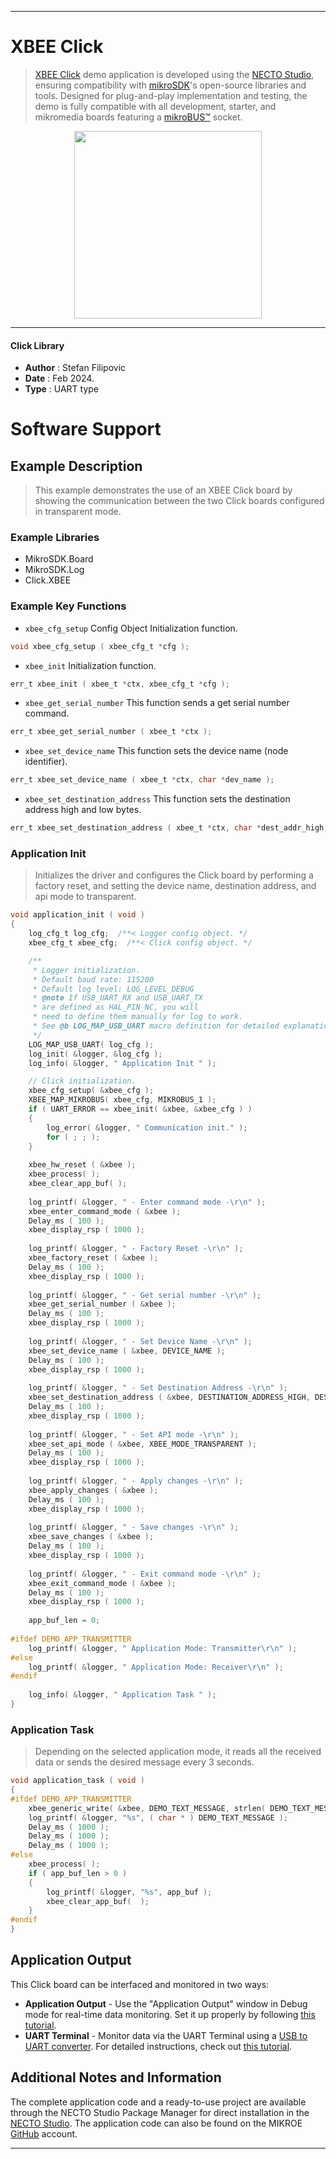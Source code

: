 
---
# XBEE Click

> [XBEE Click](https://www.mikroe.com/?pid_product=MIKROE-1599) demo application is developed using
the [NECTO Studio](https://www.mikroe.com/necto), ensuring compatibility with [mikroSDK](https://www.mikroe.com/mikrosdk)'s
open-source libraries and tools. Designed for plug-and-play implementation and testing, the demo is fully compatible with
all development, starter, and mikromedia boards featuring a [mikroBUS&trade;](https://www.mikroe.com/mikrobus) socket.

<p align="center">
  <img src="https://www.mikroe.com/?pid_product=MIKROE-1599&image=1" height=300px>
</p>

---

#### Click Library

- **Author**        : Stefan Filipovic
- **Date**          : Feb 2024.
- **Type**          : UART type

# Software Support

## Example Description

> This example demonstrates the use of an XBEE Click board by showing the communication between the two Click boards configured in transparent mode.

### Example Libraries

- MikroSDK.Board
- MikroSDK.Log
- Click.XBEE

### Example Key Functions

- `xbee_cfg_setup` Config Object Initialization function.
```c
void xbee_cfg_setup ( xbee_cfg_t *cfg );
```

- `xbee_init` Initialization function.
```c
err_t xbee_init ( xbee_t *ctx, xbee_cfg_t *cfg );
```

- `xbee_get_serial_number` This function sends a get serial number command.
```c
err_t xbee_get_serial_number ( xbee_t *ctx );
```

- `xbee_set_device_name` This function sets the device name (node identifier).
```c
err_t xbee_set_device_name ( xbee_t *ctx, char *dev_name );
```

- `xbee_set_destination_address` This function sets the destination address high and low bytes.
```c
err_t xbee_set_destination_address ( xbee_t *ctx, char *dest_addr_high, char *dest_addr_low );
```

### Application Init

> Initializes the driver and configures the Click board by performing a factory reset, and setting the device name, destination address, and api mode to transparent.

```c
void application_init ( void )
{
    log_cfg_t log_cfg;  /**< Logger config object. */
    xbee_cfg_t xbee_cfg;  /**< Click config object. */

    /** 
     * Logger initialization.
     * Default baud rate: 115200
     * Default log level: LOG_LEVEL_DEBUG
     * @note If USB_UART_RX and USB_UART_TX 
     * are defined as HAL_PIN_NC, you will 
     * need to define them manually for log to work. 
     * See @b LOG_MAP_USB_UART macro definition for detailed explanation.
     */
    LOG_MAP_USB_UART( log_cfg );
    log_init( &logger, &log_cfg );
    log_info( &logger, " Application Init " );

    // Click initialization.
    xbee_cfg_setup( &xbee_cfg );
    XBEE_MAP_MIKROBUS( xbee_cfg, MIKROBUS_1 );
    if ( UART_ERROR == xbee_init( &xbee, &xbee_cfg ) ) 
    {
        log_error( &logger, " Communication init." );
        for ( ; ; );
    }
    
    xbee_hw_reset ( &xbee );
    xbee_process( );
    xbee_clear_app_buf( );
    
    log_printf( &logger, " - Enter command mode -\r\n" );
    xbee_enter_command_mode ( &xbee );
    Delay_ms ( 100 );
    xbee_display_rsp ( 1000 );
    
    log_printf( &logger, " - Factory Reset -\r\n" );
    xbee_factory_reset ( &xbee );
    Delay_ms ( 100 );
    xbee_display_rsp ( 1000 );
    
    log_printf( &logger, " - Get serial number -\r\n" );
    xbee_get_serial_number ( &xbee );
    Delay_ms ( 100 );
    xbee_display_rsp ( 1000 );
    
    log_printf( &logger, " - Set Device Name -\r\n" );
    xbee_set_device_name ( &xbee, DEVICE_NAME );
    Delay_ms ( 100 );
    xbee_display_rsp ( 1000 );
    
    log_printf( &logger, " - Set Destination Address -\r\n" );
    xbee_set_destination_address ( &xbee, DESTINATION_ADDRESS_HIGH, DESTINATION_ADDRESS_LOW );
    Delay_ms ( 100 );
    xbee_display_rsp ( 1000 );
    
    log_printf( &logger, " - Set API mode -\r\n" );
    xbee_set_api_mode ( &xbee, XBEE_MODE_TRANSPARENT );
    Delay_ms ( 100 );
    xbee_display_rsp ( 1000 );
    
    log_printf( &logger, " - Apply changes -\r\n" );
    xbee_apply_changes ( &xbee );
    Delay_ms ( 100 );
    xbee_display_rsp ( 1000 ); 
    
    log_printf( &logger, " - Save changes -\r\n" );
    xbee_save_changes ( &xbee );
    Delay_ms ( 100 );
    xbee_display_rsp ( 1000 );
    
    log_printf( &logger, " - Exit command mode -\r\n" );
    xbee_exit_command_mode ( &xbee );
    Delay_ms ( 100 );
    xbee_display_rsp ( 1000 ); 
    
    app_buf_len = 0;
    
#ifdef DEMO_APP_TRANSMITTER
    log_printf( &logger, " Application Mode: Transmitter\r\n" );
#else
    log_printf( &logger, " Application Mode: Receiver\r\n" );
#endif
    
    log_info( &logger, " Application Task " );
}
```

### Application Task

> Depending on the selected application mode, it reads all the received data or sends the desired message every 3 seconds.

```c
void application_task ( void )
{
#ifdef DEMO_APP_TRANSMITTER
    xbee_generic_write( &xbee, DEMO_TEXT_MESSAGE, strlen( DEMO_TEXT_MESSAGE ) );
    log_printf( &logger, "%s", ( char * ) DEMO_TEXT_MESSAGE );
    Delay_ms ( 1000 );
    Delay_ms ( 1000 );
    Delay_ms ( 1000 ); 
#else
    xbee_process( );
    if ( app_buf_len > 0 ) 
    {
        log_printf( &logger, "%s", app_buf );
        xbee_clear_app_buf(  );
    }
#endif
}
```

## Application Output

This Click board can be interfaced and monitored in two ways:
- **Application Output** - Use the "Application Output" window in Debug mode for real-time data monitoring.
Set it up properly by following [this tutorial](https://www.youtube.com/watch?v=ta5yyk1Woy4).
- **UART Terminal** - Monitor data via the UART Terminal using
a [USB to UART converter](https://www.mikroe.com/click/interface/usb?interface*=uart,uart). For detailed instructions,
check out [this tutorial](https://help.mikroe.com/necto/v2/Getting%20Started/Tools/UARTTerminalTool).

## Additional Notes and Information

The complete application code and a ready-to-use project are available through the NECTO Studio Package Manager for 
direct installation in the [NECTO Studio](https://www.mikroe.com/necto). The application code can also be found on
the MIKROE [GitHub](https://github.com/MikroElektronika/mikrosdk_click_v2) account.

---
